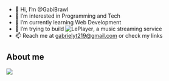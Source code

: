 - 👋 Hi, I’m @GabiBrawl
- 👀 I’m interested in Programming and Tech
- 🌱 I’m currently learning Web Development
- 💞️ I’m trying to build ![LePlayer](https://github.com/LePlayer-streaming), a music streaming service
- 📫 Reach me at gabrielyt219@gmail.com or check my links

## About me
<img src="https://github-readme-stats.vercel.app/api?username=GabiBrawl&show_icons=true&theme=dark"/>

<!---
GabiBrawl/GabiBrawl is a ✨ special ✨ repository because its `README.md` (this file) appears on your GitHub profile.
You can click the Preview link to take a look at your changes.
--->
